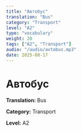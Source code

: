 ```yaml
---
title: "Автобус"
translation: "Bus"
category: "Transport"
level: "A2"
type: "vocabulary"
weight: 20
tags: ["A2", "Transport"]
audio: "/audio/avtobus.mp3"
date: 2025-08-17
---
```


# Автобус

**Translation:** Bus

**Category:** Transport

**Level:** A2

